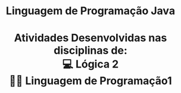 <h1 align="center">Linguagem de Programação Java<h1>
  
<p align="center" font-size="16px">Atividades Desenvolvidas nas disciplinas de:<br>
  💻 Lógica 2<br>
  👩‍💻 Linguagem de Programação1  
</p>
